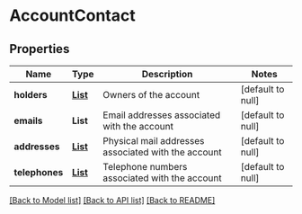 # AccountContact
## Properties

| Name | Type | Description | Notes |
|------------ | ------------- | ------------- | -------------|
| **holders** | [**List**](AccountHolder.md) | Owners of the account | [default to null] |
| **emails** | **List** | Email addresses associated with the account | [default to null] |
| **addresses** | [**List**](DeliveryAddress.md) | Physical mail addresses associated with the account | [default to null] |
| **telephones** | [**List**](TelephoneNumber.md) | Telephone numbers associated with the account | [default to null] |

[[Back to Model list]](../README.md#documentation-for-models) [[Back to API list]](../README.md#documentation-for-api-endpoints) [[Back to README]](../README.md)

